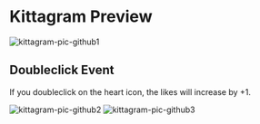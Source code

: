 # Kittagram Preview 

![kittagram-pic-github1](https://github.com/user-attachments/assets/70c649e4-fa44-4518-a6db-4dbca30317b5)

## Doubleclick Event 
If you doubleclick on the heart icon, the likes will increase by +1. 

![kittagram-pic-github2](https://github.com/user-attachments/assets/23ba750c-7b28-428f-b302-6de9f8468970)
![kittagram-pic-github3](https://github.com/user-attachments/assets/60e7708a-4b7c-4f7c-a5d9-6246d7df901e)






